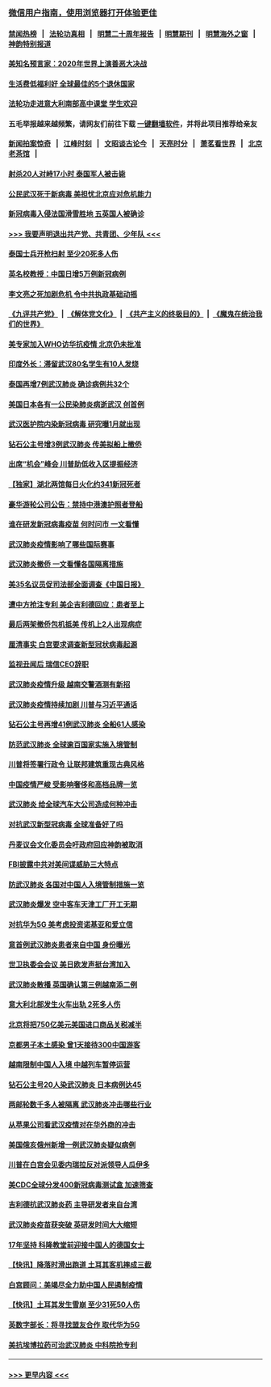 ### [微信用户指南，使用浏览器打开体验更佳](https://github.com/gfw-breaker/banned-news1/blob/master/indexes/wechat-guide.md?t=0)
#### [禁闻热榜](热点新闻.md?t=0)  &nbsp;&nbsp;|&nbsp;&nbsp; [法轮功真相](https://github.com/gfw-breaker/truth/blob/master/README.md?t=0) &nbsp;&nbsp;|&nbsp;&nbsp; [明慧二十周年报告](https://github.com/gfw-breaker/mh-reports/blob/master/README.md?t=0) &nbsp;&nbsp;|&nbsp;&nbsp;[明慧期刊](https://github.com/gfw-breaker/mh-qikan) &nbsp;&nbsp;|&nbsp;&nbsp; [明慧海外之窗](https://github.com/gfw-breaker/mh-news/blob/master/README.md?t=0) &nbsp;&nbsp;|&nbsp;&nbsp; [神韵特别报道](https://github.com/gfw-breaker/mh-news/blob/master/shenyun.md?t=0)
#### [美知名预言家：2020年世界上演善恶大决战](../pages/nsc418/n11855418.md?t=02091944) 
#### [生活费低福利好 全球最佳的5个退休国家](../pages/nsc418/n11848347.md?t=02091944) 
#### [法轮功走进意大利南部高中课堂 学生欢迎](../pages/nsc418/n11853859.md?t=02091944) 
#### 五毛举报越来越频繁，请网友们前往下载 [一键翻墙软件](https://github.com/gfw-breaker/ssr-accounts)，并将此项目推荐给亲友
#### [新闻拍案惊奇](https://github.com/gfw-breaker/banned-news1/blob/master/pages/link4.md) &nbsp;&nbsp;|&nbsp;&nbsp; [江峰时刻](https://github.com/gfw-breaker/banned-news1/blob/master/pages/link4.md) &nbsp;&nbsp;|&nbsp;&nbsp; [文昭谈古论今](https://github.com/gfw-breaker/banned-news1/blob/master/pages/link4.md) &nbsp;&nbsp;|&nbsp;&nbsp; [天亮时分](https://github.com/gfw-breaker/banned-news1/blob/master/pages/link4.md) &nbsp;&nbsp;|&nbsp;&nbsp; [萧茗看世界](https://github.com/gfw-breaker/banned-news1/blob/master/pages/link4.md) &nbsp;&nbsp;|&nbsp;&nbsp; [北京老茶馆](https://github.com/gfw-breaker/banned-news1/blob/master/pages/link4.md) &nbsp;&nbsp;|&nbsp;&nbsp; 
#### [射杀20人对峙17小时 泰国军人被击毙](../pages/nsc418/n11854869.md?t=02091944) 
#### [公民武汉死于新病毒 美担忧北京应对危机能力](../pages/nsc418/n11854331.md?t=02091944) 
#### [新冠病毒入侵法国滑雪胜地 五英国人被确诊](../pages/nsc418/n11854307.md?t=02091944) 
#### [>>> 我要声明退出共产党、共青团、少年队 <<<](https://github.com/begood0513/goodnews/blob/master/quit/letter.md) 
#### [泰国士兵开枪扫射 至少20死多人伤](../pages/nsc418/n11854276.md?t=02091944) 
#### [英名校教授：中国日增5万例新冠病例](../pages/nsc418/n11854174.md?t=02091944) 
#### [李文亮之死加剧危机 令中共执政基础动摇](../pages/nsc418/n11854003.md?t=02091944) 
#### [《九评共产党》](https://github.com/begood0513/9ping.md/blob/master/README.md) &nbsp;|&nbsp; [《解体党文化》](../../../../jtdwh.md/blob/master/README.md)  &nbsp;|&nbsp; [《共产主义的终极目的》](../../../../gczydzjmd.md/blob/master/README.md) &nbsp;|&nbsp; [《魔鬼在统治我们的世界》](../../../../mgztzwmdsj.md/blob/master/README.md) 
#### [美专家加入WHO访华抗疫情 北京仍未批准](../pages/nsc418/n11854043.md?t=02091944) 
#### [印度外长：滞留武汉80名学生有10人发烧](../pages/nsc418/n11853821.md?t=02091944) 
#### [泰国再增7例武汉肺炎 确诊病例共32个](../pages/nsc418/n11853808.md?t=02091944) 
#### [美国日本各有一公民染肺炎病逝武汉 创首例](../pages/nsc418/n11853509.md?t=02091944) 
#### [武汉医护院内染新冠病毒 研究曝1月就出现](../pages/nsc418/n11852928.md?t=02091944) 
#### [钻石公主号增3例武汉肺炎 传美拟船上撤侨](../pages/nsc418/n11853240.md?t=02091944) 
#### [出席“机会”峰会 川普助低收入区提振经济](../pages/nsc418/n11853232.md?t=02091944) 
#### [【独家】湖北两馆每日火化约341新冠死者](../pages/nsc418/n11845444.md?t=02091944) 
#### [豪华游轮公司公告：禁持中港澳护照者登船](../pages/nsc418/n11852761.md?t=02091944) 
#### [谁在研发新冠病毒疫苗 何时问市 一文看懂](../pages/nsc418/n11852840.md?t=02091944) 
#### [武汉肺炎疫情影响了哪些国际赛事](../pages/nsc418/n11852441.md?t=02091944) 
#### [武汉肺炎撤侨 一文看懂各国隔离措施](../pages/nsc418/n11844216.md?t=02091944) 
#### [美35名议员促司法部全面调查《中国日报》](../pages/nsc418/n11852435.md?t=02091944) 
#### [遭中方抢注专利 美企吉利德回应：患者至上](../pages/nsc418/n11852037.md?t=02091944) 
#### [最后两架撤侨包机抵美 传机上2人出现病症](../pages/nsc418/n11852173.md?t=02091944) 
#### [厘清事实 白宫要求调查新型冠状病毒起源](../pages/nsc418/n11852106.md?t=02091944) 
#### [监视丑闻后 瑞信CEO辞职](../pages/nsc418/n11852127.md?t=02091944) 
#### [武汉肺炎疫情升级 越南交警酒测有新招](../pages/nsc418/n11851632.md?t=02091944) 
#### [武汉肺炎疫情持续加剧 川普与习近平通话](../pages/nsc418/n11851613.md?t=02091944) 
#### [钻石公主号再增41例武汉肺炎 全船61人感染](../pages/nsc418/n11850401.md?t=02091944) 
#### [防范武汉肺炎 全球逾百国家实施入境管制](../pages/nsc418/n11850557.md?t=02091944) 
#### [川普将签署行政令 让联邦建筑重现古典风格](../pages/nsc418/n11850654.md?t=02091944) 
#### [中国疫情严峻 受影响奢侈和高档品牌一览](../pages/nsc418/n11850319.md?t=02091944) 
#### [武汉肺炎 给全球汽车大公司造成何种冲击](../pages/nsc418/n11850056.md?t=02091944) 
#### [对抗武汉新型冠病毒 全球准备好了吗](../pages/nsc418/n11850142.md?t=02091944) 
#### [丹麦议会文化委员会吁政府回应神韵被取消](../pages/nsc418/n11849312.md?t=02091944) 
#### [FBI披露中共对美间谍威胁三大特点](../pages/nsc418/n11849700.md?t=02091944) 
#### [防武汉肺炎 各国对中国人入境管制措施一览](../pages/nsc418/n11838726.md?t=02091944) 
#### [武汉肺炎爆发 空中客车天津工厂开工无期](../pages/nsc418/n11849634.md?t=02091944) 
#### [对抗华为5G 美考虑投资诺基亚和爱立信](../pages/nsc418/n11849510.md?t=02091944) 
#### [意首例武汉肺炎患者来自中国 身份曝光](../pages/nsc418/n11849454.md?t=02091944) 
#### [世卫执委会会议 美日欧发声挺台湾加入](../pages/nsc418/n11849433.md?t=02091944) 
#### [武汉肺炎散播 英国确认第三例越南添二例](../pages/nsc418/n11849439.md?t=02091944) 
#### [意大利北部发生火车出轨 2死多人伤](../pages/nsc418/n11848999.md?t=02091944) 
#### [北京将把750亿美元美国进口商品关税减半](../pages/nsc418/n11848896.md?t=02091944) 
#### [京都男子本土感染 曾1天接待300中国游客](../pages/nsc418/n11848641.md?t=02091944) 
#### [越南限制中国人入境 中越列车暂停运营](../pages/nsc418/n11847844.md?t=02091944) 
#### [钻石公主号20人染武汉肺炎 日本病例达45](../pages/nsc418/n11847823.md?t=02091944) 
#### [两邮轮数千多人被隔离 武汉肺炎冲击哪些行业](../pages/nsc418/n11847456.md?t=02091944) 
#### [从苹果公司看武汉疫情对在华外商的冲击](../pages/nsc418/n11847586.md?t=02091944) 
#### [美国俄亥俄州新增一例武汉肺炎疑似病例](../pages/nsc418/n11847714.md?t=02091944) 
#### [川普在白宫会见委内瑞拉反对派领导人瓜伊多](../pages/nsc418/n11847391.md?t=02091944) 
#### [美CDC全球分发400新冠病毒测试盒 加速筛查](../pages/nsc418/n11847260.md?t=02091944) 
#### [吉利德抗武汉肺炎药 主导研发者来自台湾](../pages/nsc418/n11847064.md?t=02091944) 
#### [武汉肺炎疫苗获突破 英研发时间大大缩短](../pages/nsc418/n11846915.md?t=02091944) 
#### [17年坚持 科隆教堂前迎接中国人的德国女士](../pages/nsc418/n11846781.md?t=02091944) 
#### [【快讯】降落时滑出跑道 土耳其客机摔成三截](../pages/nsc418/n11847021.md?t=02091944) 
#### [白宫顾问：美竭尽全力助中国人民遏制疫情](../pages/nsc418/n11846756.md?t=02091944) 
#### [【快讯】土耳其发生雪崩 至少31死50人伤](../pages/nsc418/n11846680.md?t=02091944) 
#### [英数字部长：将寻找盟友合作 取代华为5G](../pages/nsc418/n11846485.md?t=02091944) 
#### [美抗埃博拉药可治武汉肺炎 中科院抢专利](../pages/nsc418/n11846409.md?t=02091944) 

----
#### [ >>> 更早内容 <<< ](../indexes/nsc418-earlier.md)
